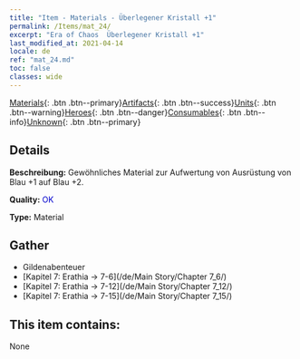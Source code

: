```yaml
---
title: "Item - Materials - Überlegener Kristall +1"
permalink: /Items/mat_24/
excerpt: "Era of Chaos  Überlegener Kristall +1"
last_modified_at: 2021-04-14
locale: de
ref: "mat_24.md"
toc: false
classes: wide
---
```

 [Materials](/de/Items/){: .btn .btn--primary}[Artifacts](/de/Items/Artifacts/){: .btn .btn--success}[Units](/de/Items/Units/){: .btn .btn--warning}[Heroes](/de/Items/Heroes/){: .btn .btn--danger}[Consumables](/de/Items/Consumables/){: .btn .btn--info}[Unknown](/de/Items/Unknown/){: .btn .btn--primary}

## Details
 **Beschreibung:** Gewöhnliches Material zur Aufwertung von Ausrüstung von Blau +1 auf Blau +2.

 **Quality:** <span style="color: #0000CD">OK</span>

 **Type:** Material

## Gather

*    Gildenabenteuer 
*    [Kapitel 7: Erathia -> 7-6](/de/Main Story/Chapter 7_6/) 
*    [Kapitel 7: Erathia -> 7-12](/de/Main Story/Chapter 7_12/) 
*    [Kapitel 7: Erathia -> 7-15](/de/Main Story/Chapter 7_15/) 

## This item contains:

  None

